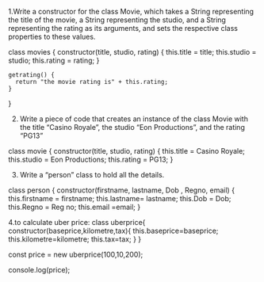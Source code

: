 1.Write a constructor for the class Movie, which takes a String representing the title of the movie, a String representing the studio, and a 
String representing the rating as its arguments, and sets the respective class properties to these values.

class movies {
    constructor(title, studio, rating) {
      this.title = title;
      this.studio = studio;
      this.rating = rating;
    }
  
    getrating() {
      return "the movie rating is" + this.rating;
    }
  }
  
  
  
  
2. Write a piece of code that creates an instance of the class Movie with the title “Casino Royale”, 
  the studio “Eon Productions”, and the rating “PG13”
  
  
  class movie {
    constructor(title, studio, rating) {
      this.title = Casino Royale;
      this.studio = Eon Productions;
      this.rating = PG13;
    }

3. Write a “person” class to hold all the details.

class person {
    constructor(firstname, lastname, Dob , Regno, email) {
      this.firstname = firstname;
      this.lastname= lastname;
      this.Dob = Dob;
      this.Regno = Reg no;
      this.email =email;
    }
    
4.to calculate uber price:
class uberprice{
    constructor(baseprice,kilometre,tax){
        this.baseprice=baseprice;
        this.kilometre=kilometre;
        this.tax=tax;
    }
}

const price = new uberprice(100,10,200); 

console.log(price);
